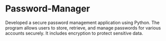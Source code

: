 # Password-Manager
Developed a secure password management application using Python. The program allows users to store, retrieve, and manage passwords for various accounts securely. It includes encryption to protect sensitive data.
